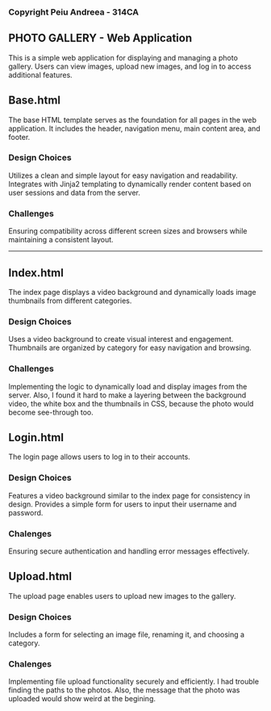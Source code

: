### Copyright Peiu Andreea - 314CA

## PHOTO GALLERY - Web Application

This is a simple web application for displaying and managing a photo gallery. Users can view images, upload new images, and log in to access additional features.

## Base.html
The base HTML template serves as the foundation for all pages in the web application. It includes the header, navigation menu, main content area, and footer.

### Design Choices
Utilizes a clean and simple layout for easy navigation and readability.
Integrates with Jinja2 templating to dynamically render content based on user sessions and data from the server. 

### Challenges
Ensuring compatibility across different screen sizes and browsers while maintaining a consistent layout.

-------------------------------------------------------------
##  Index.html
The index page displays a video background and dynamically loads image thumbnails from different categories.

### Design Choices
Uses a video background to create visual interest and engagement.
Thumbnails are organized by category for easy navigation and browsing.

### Challenges
Implementing the logic to dynamically load and display images from the server. Also, I found it hard to make a layering between the background video, the white box and the thumbnails in CSS, because the photo would become see-through too.

## Login.html

The login page allows users to log in to their accounts.

### Design Choices
Features a video background similar to the index page for consistency in design.
Provides a simple form for users to input their username and password.

### Chalenges
Ensuring secure authentication and handling error messages effectively.

## Upload.html

The upload page enables users to upload new images to the gallery.

### Design Choices

Includes a form for selecting an image file, renaming it, and choosing a category.

### Chalenges

Implementing file upload functionality securely and efficiently. I had trouble finding the paths to the photos. Also, the message that the photo was uploaded would show weird at the begining.


